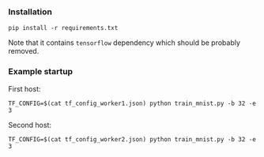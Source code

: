 ### Installation

```shell
pip install -r requirements.txt
```

Note that it contains `tensorflow` dependency which should be probably removed.

### Example startup

First host:

```shell
TF_CONFIG=$(cat tf_config_worker1.json) python train_mnist.py -b 32 -e 3
```

Second host:

```shell
TF_CONFIG=$(cat tf_config_worker2.json) python train_mnist.py -b 32 -e 3
```
